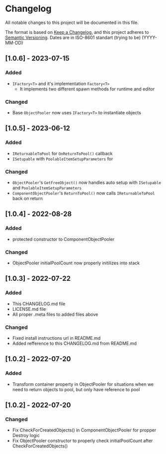# Changelog
All notable changes to this project will be documented in this file.

The format is based on [Keep a Changelog](https://keepachangelog.com/en/1.0.0/),
and this project adheres to [Semantic Versioning](https://semver.org/spec/v2.0.0.html).
Dates are in ISO-8601 standart (trying to be) (YYYY-MM-DD)

## [1.0.6] - 2023-07-15
### Added
- `IFactory<T>` and it's implementation `Factory<T>`
  - It implements two different spawn methods for runtime and editor
### Changed
- Base `ObjectPooler` now uses `IFactory<T>` to instantiate objects

## [1.0.5] - 2023-06-12
### Added
- `IReturnableToPool` for `OnReturnToPool()` callback
- `ISetupable` with `PoolableItemSetupParameters` for
### Changed
- `ObjectPooler`'s `GetFreeObject()` now handles auto setup with `ISetupable` and `PoolableItemSetupParameters`
- `ComponentObjectPooler`'s `ReturnToPool()` now calls `IReturnableToPool` back on return

## [1.0.4] - 2022-08-28
### Added
- protected constructor to ComponentObjectPooler
### Changed
- ObjectPooler initialPoolCount now properly initilizes into stack

## [1.0.3] - 2022-07-22
### Added
- This CHANGELOG.md file
- LICENSE.md file
- All proper .meta files to added files above
### Changed
- Fixed install instructions url in README.md
- Added refference to this CHANGELOG.md from README.md

## [1.0.2] - 2022-07-20
### Added
- Transform container property in ObjectPooler for situations when we need to return objects to pool, but only have reference to pool

## [1.0.2] - 2022-07-20
### Changed
- Fix CheckForCreatedObjects() in ComponentObjectPooler for propper Destroy logic
- Fix ObjectPooler constructor to properly check initialPoolCount after CheckForCreatedObjects()